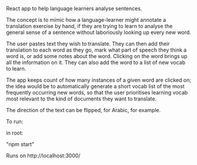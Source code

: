React app to help language learners analyse sentences.

The concept is to mimic how a language-learner might annotate a translation exercise by hand, if they are trying to learn to analyse the general sense of a sentence without laboriously looking up every new word.

The user pastes text they wish to translate. They can then add their translation to each word as they go, mark what part of speech they think a word is, or add some notes about the word. Clicking on the word brings up all the information on it. They can also add the word to a list of new vocab to learn. 

The app keeps count of how many instances of a given word are clicked on; the idea would be to automatically generate a short vocab list of the most frequently occurring new words, so that the user prioritises learning vocab most relevant to the kind of documents they want to translate. 

The direction of the text can be flipped, for Arabic, for example. 




To run:

in root:

"npm start"

Runs on http://localhost:3000/